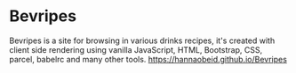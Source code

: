 # Bevripes 
Bevripes is a site for browsing in various drinks recipes, it's created with client side rendering using vanilla JavaScript, HTML, Bootstrap, CSS, parcel, babelrc and many other tools.   https://hannaobeid.github.io/Bevripes
